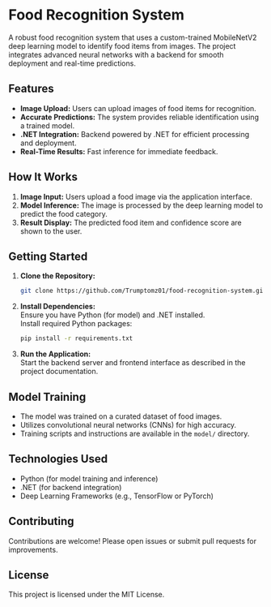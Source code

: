 # Food Recognition System

A robust food recognition system that uses a custom-trained MobileNetV2 deep learning model to identify food items from images. The project integrates advanced neural networks with a backend for smooth deployment and real-time predictions.

## Features

- **Image Upload:** Users can upload images of food items for recognition.
- **Accurate Predictions:** The system provides reliable identification using a trained model.
- **.NET Integration:** Backend powered by .NET for efficient processing and deployment.
- **Real-Time Results:** Fast inference for immediate feedback.

## How It Works

1. **Image Input:** Users upload a food image via the application interface.
2. **Model Inference:** The image is processed by the deep learning model to predict the food category.
3. **Result Display:** The predicted food item and confidence score are shown to the user.

## Getting Started

1. **Clone the Repository:**
   ```bash
   git clone https://github.com/Trumptomz01/food-recognition-system.git
   ```
2. **Install Dependencies:**  
   Ensure you have Python (for model) and .NET installed.  
   Install required Python packages:
   ```bash
   pip install -r requirements.txt
   ```
3. **Run the Application:**  
   Start the backend server and frontend interface as described in the project documentation.

## Model Training

- The model was trained on a curated dataset of food images.
- Utilizes convolutional neural networks (CNNs) for high accuracy.
- Training scripts and instructions are available in the `model/` directory.

## Technologies Used

- Python (for model training and inference)
- .NET (for backend integration)
- Deep Learning Frameworks (e.g., TensorFlow or PyTorch)

## Contributing

Contributions are welcome! Please open issues or submit pull requests for improvements.

## License

This project is licensed under the MIT License.

